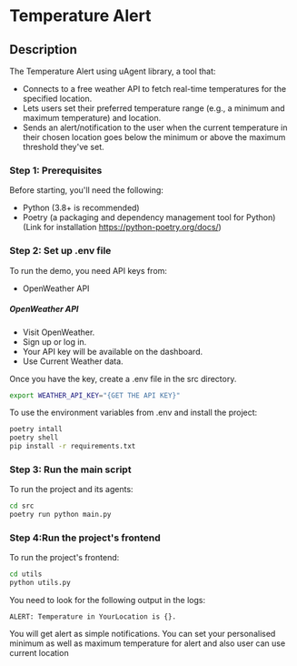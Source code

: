 #  Temperature Alert 
## Description
The Temperature Alert using uAgent library, a tool that:
* Connects to a free weather API to fetch real-time temperatures for the specified location.
* Lets users set their preferred temperature range (e.g., a minimum and maximum temperature) and
location.
* Sends an alert/notification to the user when the current temperature in their chosen
location goes below the minimum or above the maximum threshold they've set.


### Step 1: Prerequisites
Before starting, you'll need the following:
* Python (3.8+ is recommended)
* Poetry (a packaging and dependency management tool for Python)
    (Link for installation https://python-poetry.org/docs/)


### Step 2: Set up .env file
To run the demo, you need API keys from:
* OpenWeather API


##### OpenWeather API
* Visit OpenWeather.
* Sign up or log in.
* Your API key will be available on the dashboard.
* Use Current Weather data.


Once you have the key, create a .env file in the src directory.
```bash
export WEATHER_API_KEY="{GET THE API KEY}"
```
To use the environment variables from .env and install the project:
```bash
poetry intall
poetry shell
pip install -r requirements.txt
```
### Step 3: Run the main script
To run the project and its agents:
```bash
cd src
poetry run python main.py
```

### Step 4:Run the project's frontend
To run the project's frontend:
```bash
cd utils
python utils.py
```
You need to look for the following output in the logs:
```
ALERT: Temperature in YourLocation is {}.
```

You will get alert as simple notifications.
You can set your personalised minimum as well as maximum temperature for alert and also user can use current location
